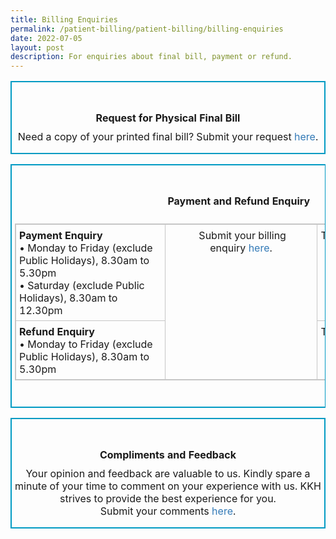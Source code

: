 ```yaml
---
title: Billing Enquiries
permalink: /patient-billing/patient-billing/billing-enquiries
date: 2022-07-05
layout: post
description: For enquiries about final bill, payment or refund.
---
```

  

<table width="100%" class="ms-rteTable-5" cellspacing="0" style="box-sizing: border-box; border: 1px solid rgb(0, 154, 195); border-collapse: collapse; border-spacing: 0px; background-color: transparent;"><tbody style="box-sizing: border-box;"><tr class="ms-rteTableEvenRow-5" style="box-sizing: border-box;"><td class="ms-rteTableEvenCol-5" style="box-sizing: border-box; padding: 7px 5px 6px; vertical-align: top; border: 1px solid rgb(0, 154, 195); width: 854px;">​<p style="box-sizing: border-box; margin: 0px 0px 10px; line-height: normal !important; text-align: center;"><img src="https://www.kkh.com.sg/patient-care/patient-billing-services/PublishingImages/final-bill.png" alt="" style="box-sizing: border-box; border: 0px; -webkit-tap-highlight-color: transparent; vertical-align: middle; max-width: 100%; margin: 5px;"></p><p style="box-sizing: border-box; margin: 0px 0px 10px; line-height: normal !important; text-align: center;"><strong style="box-sizing: border-box; font-weight: 700;">Request for Physical Final Bill</strong></p><p style="box-sizing: border-box; margin: 0px 0px 10px; line-height: normal !important; text-align: center;">Need a copy of your printed final bill? Submit your request<span>&nbsp;</span><a href="https://form.gov.sg/61765cb2f16712001311a0bb" target="_blank" style="box-sizing: border-box; color: rgb(51, 122, 183); text-decoration: none; background-color: transparent;">here</a>.</p></td></tr></tbody></table>

  

<table width="100%" class="ms-rteTable-5" cellspacing="0" style="box-sizing: border-box; border: 1px solid rgb(0, 154, 195); border-collapse: collapse; border-spacing: 0px; background-color: transparent;"><tbody style="box-sizing: border-box;"><tr class="ms-rteTableEvenRow-5" style="box-sizing: border-box;"><td class="ms-rteTableEvenCol-5" style="box-sizing: border-box; padding: 7px 5px 6px; vertical-align: top; border: 1px solid rgb(0, 154, 195); width: 854px;">​<p style="box-sizing: border-box; margin: 0px 0px 10px; line-height: normal !important; text-align: center;"><img src="https://www.kkh.com.sg/patient-care/patient-billing-services/PublishingImages/payment-refund-enquiry.png" alt="" style="box-sizing: border-box; border: 0px; -webkit-tap-highlight-color: transparent; vertical-align: middle; max-width: 100%; margin: 5px;"></p><p style="box-sizing: border-box; margin: 0px 0px 10px; line-height: normal !important; text-align: center;"><strong style="box-sizing: border-box; font-weight: 700;">Payment and Refund Enquiry</strong></p><div class="table-div" style="box-sizing: border-box; overflow-x: auto;"><div class="table-div" style="box-sizing: border-box; overflow-x: auto;"><div class="table-div" style="box-sizing: border-box; overflow-x: auto;"><div class="table-div" style="box-sizing: border-box; overflow-x: auto;"><table align="center" class="ms-rteTable-default" cellspacing="0" style="box-sizing: border-box; border: 1px solid rgb(198, 198, 198); border-collapse: collapse; border-spacing: 0px; background-color: transparent; width: 716.55px;"><tbody style="box-sizing: border-box;"><tr class="ms-rteTableEvenRow-default" style="box-sizing: border-box;"><td class="ms-rteTableEvenCol-default" style="box-sizing: border-box; padding: 7px 5px 6px; vertical-align: top; border: 1px solid rgb(198, 198, 198); width: 281px;">​<strong style="box-sizing: border-box; font-weight: 700;">Payment Enquiry</strong><br style="box-sizing: border-box;">• Monday to Friday (exclude Public Holidays), 8.30am to 5.30pm<br style="box-sizing: border-box;">• Saturday (exclude Public Holidays), 8.30am to 12.30pm<br style="box-sizing: border-box;"></td><td class="ms-rteTableOddCol-default" rowspan="2" style="box-sizing: border-box; padding: 7px 5px 6px; vertical-align: top; border: 1px solid rgb(198, 198, 198); width: 281px; text-align: center;">​ Submit your billing enquiry<span>&nbsp;</span><a href="https://form.gov.sg/607e5be8145bfa00122931bd" target="_blank" style="box-sizing: border-box; color: rgb(51, 122, 183); text-decoration: none; background-color: transparent;">here</a>.</td><td class="ms-rteTableEvenCol-default" style="box-sizing: border-box; padding: 7px 5px 6px; vertical-align: top; border: 1px solid rgb(198, 198, 198); width: 281px;">​Tel: 6407 8108</td></tr><tr class="ms-rteTableOddRow-default" style="box-sizing: border-box;"><td class="ms-rteTableEvenCol-default" style="box-sizing: border-box; padding: 7px 5px 6px; vertical-align: top; border: 1px solid rgb(198, 198, 198);">​<strong style="box-sizing: border-box; font-weight: 700;">Refund Enquiry</strong><br style="box-sizing: border-box;">• Monday to Friday (exclude Public Holidays), 8.30am to 5.30pm</td><td class="ms-rteTableOddCol-default" style="box-sizing: border-box; padding: 7px 5px 6px; vertical-align: top; border: 1px solid rgb(198, 198, 198);">Tel: 6407 8040​</td></tr></tbody></table></div></div></div></div><br style="box-sizing: border-box;"></td></tr></tbody></table>

  

<table width="100%" class="ms-rteTable-5" cellspacing="0" style="box-sizing: border-box; border: 1px solid rgb(0, 154, 195); border-collapse: collapse; border-spacing: 0px; background-color: transparent;"><tbody style="box-sizing: border-box;"><tr class="ms-rteTableEvenRow-5" style="box-sizing: border-box;"><td class="ms-rteTableEvenCol-5" style="box-sizing: border-box; padding: 7px 5px 6px; vertical-align: top; border: 1px solid rgb(0, 154, 195); width: 854px;">​<p style="box-sizing: border-box; margin: 0px 0px 10px; line-height: normal !important; text-align: center;"><img src="https://www.kkh.com.sg/patient-care/patient-billing-services/PublishingImages/compliments-feedback.png" alt="" style="box-sizing: border-box; border: 0px; -webkit-tap-highlight-color: transparent; vertical-align: middle; max-width: 100%; margin: 5px;"></p><p style="box-sizing: border-box; margin: 0px 0px 10px; line-height: normal !important; text-align: center;"><strong style="box-sizing: border-box; font-weight: 700;">Compliments and Feedback</strong></p><p style="box-sizing: border-box; margin: 0px 0px 10px; line-height: normal !important; text-align: center;">Your opinion and feedback are valuable to us. Kindly spare a minute of your time to comment on your experience with us. KKH strives to provide the best experience for you.<br style="box-sizing: border-box;">Submit your comments<span>&nbsp;</span><a href="https://form.gov.sg/5ee64839c874b200134f59d2" target="_blank" style="box-sizing: border-box; color: rgb(51, 122, 183); text-decoration: none; background-color: transparent;">here</a>.</p></td></tr></tbody></table>